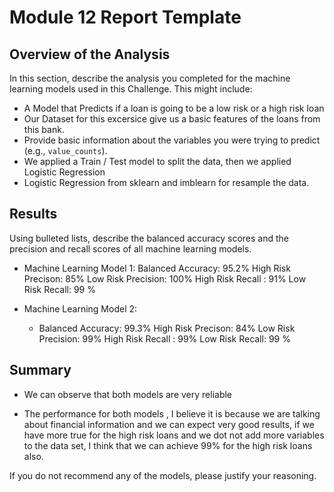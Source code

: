 # Module 12 Report Template

## Overview of the Analysis

In this section, describe the analysis you completed for the machine learning models used in this Challenge. This might include:

* A Model that Predicts if a loan is going to be a low risk or a high risk loan
* Our Dataset for this excersice give us a basic features of the loans from this bank.
* Provide basic information about the variables you were trying to predict (e.g., `value_counts`).
* We applied a Train / Test model to split the data, then we applied Logistic Regression
* Logistic Regression from sklearn and imblearn for resample the data.

## Results

Using bulleted lists, describe the balanced accuracy scores and the precision and recall scores of all machine learning models.

* Machine Learning Model 1:
      Balanced Accuracy: 95.2%
      High Risk Precison: 85%
      Low Risk Precision: 100%
      High Risk Recall : 91%
      Low Risk Recall:  99 %
  
* Machine Learning Model 2:
  *   Balanced Accuracy: 99.3%
      High Risk Precison: 84%
      Low Risk Precision: 99%
      High Risk Recall : 99%
      Low Risk Recall:  99 %

## Summary

* We can observe that both models are very reliable

* The performance for both models , I believe it is because we are talking about financial information and we can expect very good results, if we have more true for the high risk loans and we dot not add more variables to the data set, I think that we can achieve 99% for the high risk loans also.

If you do not recommend any of the models, please justify your reasoning.

